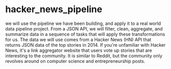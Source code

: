 # hacker_news_pipeline
we will use the pipeline we have been building, and apply it to a real world data pipeline project. From a JSON API, we will filter, clean, aggregate, and summarize data in a sequence of tasks that will apply these transformations for us.  The data we will use comes from a Hacker News (HN) API that returns JSON data of the top stories in 2014. If you're unfamiliar with Hacker News, it's a link aggregator website that users vote up stories that are interesting to the community. It is similar to Reddit, but the community only revolves around on computer science and entrepreneurship posts.
